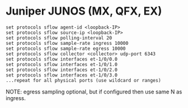 # Juniper JUNOS (MX, QFX, EX)
```
set protocols sflow agent-id <loopback-IP>
set protocols sflow source-ip <loopback-IP>
set protocols sflow polling-interval 20
set protocols sflow sample-rate ingress 10000
set protocols sflow sample-rate egress 10000
set protocols sflow collector <collector> udp-port 6343
set protocols sflow interfaces et-1/0/0.0
set protocols sflow interfaces et-1/0/1.0
set protocols sflow interfaces et-1/0/2.0
set protocols sflow interfaces et-1/0/3.0
...repeat for all physical ports (use wildcard or ranges)
```

NOTE: egress sampling optional,  but if configured then use same N as ingress.

